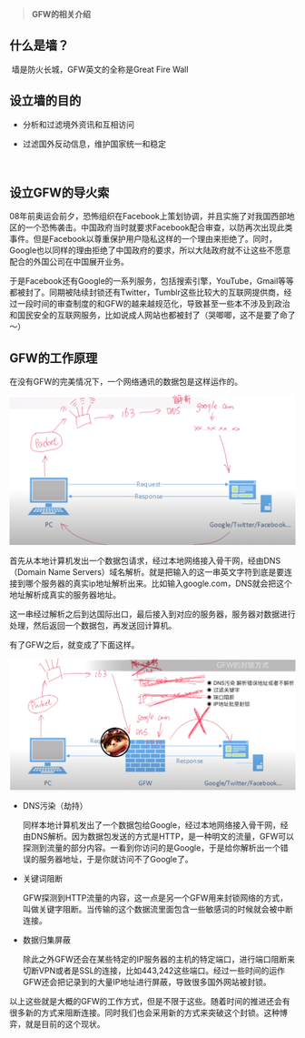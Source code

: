 >**GFW的相关介绍**
​
## 什么是墙？
​
墙是防火长城，GFW英文的全称是Great Fire Wall
​
​
## 设立墙的目的  


- 分析和过滤境外资讯和互相访问

  
- 过滤国外反动信息，维护国家统一和稳定

​
## 设立GFW的导火索  
​
08年前奥运会前夕，恐怖组织在Facebook上策划协调，并且实施了对我国西部地区的一个恐怖袭击。中国政府当时就要求Facebook配合审查，以防再次出现此类事件。但是Facebook以尊重保护用户隐私这样的一个理由来拒绝了。同时，Google也以同样的理由拒绝了中国政府的要求，所以大陆政府就不让这些不愿意配合的外国公司在中国展开业务。    


于是Facebook还有Google的一系列服务，包括搜索引擎，YouTube，Gmail等等都被封了。同期被陆续封锁还有Twitter，Tumblr这些比较大的互联网提供商，经过一段时间的审查制度的和GFW的越来越规范化，导致甚至一些本不涉及到政治和国民安全的互联网服务，比如说成人网站也都被封了（哭唧唧，这不是要了命了～）
​
## GFW的工作原理  


在没有GFW的完美情况下，一个网络通讯的数据包是这样运作的。  


<img src="images/1-1.png" alt="Image" width="900" height="auto">  


首先从本地计算机发出一个数据包请求，经过本地网络接入骨干网，经由DNS（Domain Name Servers）域名解析。就是把输入的这一串英文字符到底是要连接到哪个服务器的真实ip地址解析出来。比如输入google.com，DNS就会把这个地址解析成真实的服务器地址。  


这一串经过解析之后到达国际出口，最后接入到对应的服务器，服务器对数据进行处理，然后返回一个数据包，再发送回计算机。  


有了GFW之后，就变成了下面这样。  


<img src="images/1-2.png" alt="Image" width="900" height="auto">  


- DNS污染（劫持）


  同样本地计算机发出了一个数据包给Google，经过本地网络接入骨干网，经由DNS解析。因为数据包发送的方式是HTTP，是一种明文的流量，GFW可以探测到流量的部分内容。一看到你访问的是Google，于是给你解析出一个错误的服务器地址，于是你就访问不了Google了。

  
- 关键词阻断

  
  GFW探测到HTTP流量的内容，这一点是另一个GFW用来封锁网络的方式，叫做关键字阻断。当传输的这个数据流里面包含一些敏感词的时候就会被中断连接。

  
- 数据归集屏蔽

  
  除此之外GFW还会在某些特定的IP服务器的主机的特定端口，进行端口阻断来切断VPN或者是SSL的连接，比如443,242这些端口。经过一些时间的运作GFW还会把记录到的大量IP地址进行屏蔽，导致很多国外网站被封锁。

  
  
以上这些就是大概的GFW的工作方式，但是不限于这些。随着时间的推进还会有很多新的方式来阻断连接。同时我们也会采用新的方式来突破这个封锁。这种博弈，就是目前的这个现状。
​
